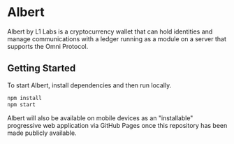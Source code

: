 # Albert

Albert by L1 Labs is a cryptocurrency wallet that can hold identities and manage
communications with a ledger running as a module on a server that supports the Omni
Protocol.

## Getting Started

To start Albert, install dependencies and then run locally.

```sh
npm install
npm start
```

Albert will also be available on mobile devices as an "installable" progressive web
application via GitHub Pages once this repository has been made publicly available.
